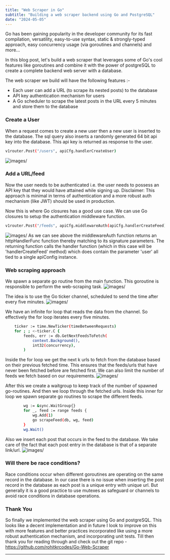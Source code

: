 ```yaml
---
title: "Web Scraper in Go"
subtitle: "Building a web scraper backend using Go and PostgreSQL"
date: "2024-05-05"
---
```


Go has been gaining popularity in the developer community for its fast compilation, versatility, easy-to-use syntax, static & strongly-typed approach, easy concurrency usage (via goroutines and channels) and more...

In this blog post, let's build a web scraper that leverages some of Go's cool features like goroutines and combine it with the power of postgreSQL to create a complete backend web server with a database.

The web scraper we build will have the following features :-
* Each user can add a URL (to scrape its nested posts) to the database
* API key authentication mechanism for users 
* A Go scheduler to scrape the latest posts in the URL every 5 minutes and store them to the database

### Create a User 

When a request comes to create a new user then a new user is inserted to the database. 
The sql query also inserts a randomly generated 64 bit api key into the database. 
This api key is returned as response to the user. 

```bash
v1router.Post("/users", apiCfg.handlerCreateUser)
```
![images/](/images/api_key.jpg)

### Add a URL/feed

Now the user needs to be authenticated i.e. the user needs to possess an API key that they would have attained while signing up.
Disclaimer: This approach is minimal in terms of authentication and a more robust auth mechanism (like JWT) should be used in production. 

Now this is where Go closures has a good use case. We can use Go closures to setup the authentication middleware function.

```bash
v1router.Post("/feeds", apiCfg.middlewareAuth(apiCfg.handlerCreateFeed))
```

![images/](/images/auth.jpg)
As we can see above the middlewareAuth function returns an httpHandlerFunc function thereby matching to its signature parameters.
The returning function calls the handler function (which in this case will be 'handlerCreateFeed' method) which does contain the parameter 'user' all tied to a single apiConfig instance.


### Web scraping approach

We spawn a separate go routine from the main function. This goroutine is responsible to perform the web-scraping task.
![images/](/images/server.jpg)

The idea is to use the Go ticker channel, scheduled to send the time after every five minutes.
![images/](/images/scraper.jpg)

We have an infinite for loop that reads the 
data from the channel. So effectively the for loop iterates every five minutes. 

```bash
    ticker := time.NewTicker(timeBetweenRequests)
	for ; ; <-ticker.C {
		feeds, err := db.GetNextFeedsToFetch(
			context.Background(),
			int32(concurrency),
		)
```

Inside the for loop we get the next k urls to fetch from the
database based on their previous fetched time. This ensures that the feeds/urls that have never been fetched before are fetched first.
We can also limit the number of feeds we fetch based on our requirements. 
![images/](/images/nextfeeds.jpg)

After this we create a waitgroup to keep track of the number of spawned go-routines. And then we loop through the fetched urls. Inside this inner for loop we spawn separate go routines to scrape the different feeds.

```bash
        wg := &sync.WaitGroup{}
		for _, feed := range feeds {
			wg.Add(1)
			go scrapeFeed(db, wg, feed)
		}
		wg.Wait()
```

Also we insert each post that occurs in the feed to the database. 
We take care of the fact that each post entry in the database is that of a 
separate link/url.
![images/](/images/posts_table.jpg)


### Will there be race conditions?

Race conditions occur when different goroutines are operating on the same record in the database. In our case there is no issue when 
inserting the post record in the database as each post is a unique entry with unique url. But generally it is a good practice to use mutexes as safeguard or channels to avoid race conditions in database operations.


### Thank You

So finally we implemented the web scraper using Go and postgreSQL. This looks like a decent implementation and in future I look to improve on this with more features and better practices incorporated like using a more robust authentication mechanism, and incorporating unit tests.
Till then thank you for reading through and check out the git repo - https://github.com/rohitkrcodes/Go-Web-Scraper 

---

